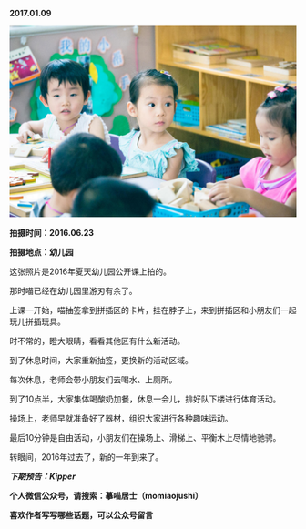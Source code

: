 
          
            
**2017.01.09**



![](img/51001-9d3ce30b94fff63a.jpg)




**拍摄时间：2016.06.23**

**拍摄地点：幼儿园**

这张照片是2016年夏天幼儿园公开课上拍的。

那时喵已经在幼儿园里游刃有余了。

上课一开始，喵抽签拿到拼插区的卡片，挂在脖子上，来到拼插区和小朋友们一起玩儿拼插玩具。

时不常的，瞪大眼睛，看看其他区有什么新活动。

到了休息时间，大家重新抽签，更换新的活动区域。

每次休息，老师会带小朋友们去喝水、上厕所。

到了10点半，大家集体喝酸奶加餐，休息一会儿，排好队下楼进行体育活动。

操场上，老师早就准备好了器材，组织大家进行各种趣味运动。

最后10分钟是自由活动，小朋友们在操场上、滑梯上、平衡木上尽情地驰骋。

转眼间，2016年过去了，新的一年到来了。


***下期预告：Kipper***


**个人微信公众号，请搜索：摹喵居士（momiaojushi）**

**喜欢作者写写哪些话题，可以公众号留言**

          
        